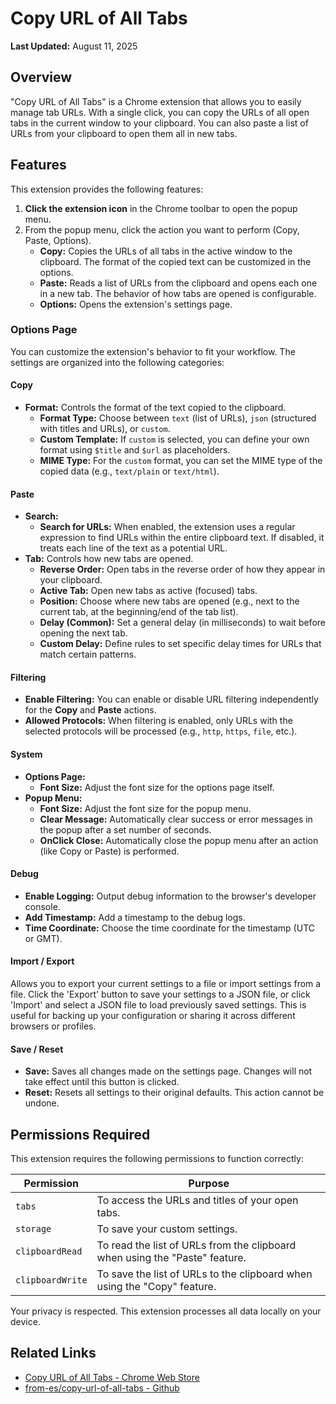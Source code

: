 # Copy URL of All Tabs

**Last Updated:** August 11, 2025

## Overview

"Copy URL of All Tabs" is a Chrome extension that allows you to easily manage tab URLs. With a single click, you can copy the URLs of all open tabs in the current window to your clipboard. You can also paste a list of URLs from your clipboard to open them all in new tabs.

## Features

This extension provides the following features:

1.  **Click the extension icon** in the Chrome toolbar to open the popup menu.
2.  From the popup menu, click the action you want to perform (Copy, Paste, Options).
    *   **Copy:** Copies the URLs of all tabs in the active window to the clipboard. The format of the copied text can be customized in the options.
    *   **Paste:** Reads a list of URLs from the clipboard and opens each one in a new tab. The behavior of how tabs are opened is configurable.
    *   **Options:** Opens the extension's settings page.

### Options Page

You can customize the extension's behavior to fit your workflow. The settings are organized into the following categories:

#### Copy

*   **Format:** Controls the format of the text copied to the clipboard.
    *   **Format Type:** Choose between `text` (list of URLs), `json` (structured with titles and URLs), or `custom`.
    *   **Custom Template:** If `custom` is selected, you can define your own format using `$title` and `$url` as placeholders.
    *   **MIME Type:** For the `custom` format, you can set the MIME type of the copied data (e.g., `text/plain` or `text/html`).

#### Paste

*   **Search:**
    *   **Search for URLs:** When enabled, the extension uses a regular expression to find URLs within the entire clipboard text. If disabled, it treats each line of the text as a potential URL.
*   **Tab:** Controls how new tabs are opened.
    *   **Reverse Order:** Open tabs in the reverse order of how they appear in your clipboard.
    *   **Active Tab:** Open new tabs as active (focused) tabs.
    *   **Position:** Choose where new tabs are opened (e.g., next to the current tab, at the beginning/end of the tab list).
    *   **Delay (Common):** Set a general delay (in milliseconds) to wait before opening the next tab.
    *   **Custom Delay:** Define rules to set specific delay times for URLs that match certain patterns.

#### Filtering

*   **Enable Filtering:** You can enable or disable URL filtering independently for the **Copy** and **Paste** actions.
*   **Allowed Protocols:** When filtering is enabled, only URLs with the selected protocols will be processed (e.g., `http`, `https`, `file`, etc.).

#### System

*   **Options Page:**
    *   **Font Size:** Adjust the font size for the options page itself.
*   **Popup Menu:**
    *   **Font Size:** Adjust the font size for the popup menu.
    *   **Clear Message:** Automatically clear success or error messages in the popup after a set number of seconds.
    *   **OnClick Close:** Automatically close the popup menu after an action (like Copy or Paste) is performed.

#### Debug

*   **Enable Logging:** Output debug information to the browser's developer console.
*   **Add Timestamp:** Add a timestamp to the debug logs.
*   **Time Coordinate:** Choose the time coordinate for the timestamp (UTC or GMT).

#### Import / Export

Allows you to export your current settings to a file or import settings from a file. Click the 'Export' button to save your settings to a JSON file, or click 'Import' and select a JSON file to load previously saved settings. This is useful for backing up your configuration or sharing it across different browsers or profiles.

#### Save / Reset

*   **Save:** Saves all changes made on the settings page. Changes will not take effect until this button is clicked.
*   **Reset:** Resets all settings to their original defaults. This action cannot be undone.

## Permissions Required

This extension requires the following permissions to function correctly:

| Permission       | Purpose                                                              |
| ---------------- | -------------------------------------------------------------------- |
| `tabs`           | To access the URLs and titles of your open tabs.                     |
| `storage`        | To save your custom settings.                                        |
| `clipboardRead`  | To read the list of URLs from the clipboard when using the "Paste" feature. |
| `clipboardWrite` | To save the list of URLs to the clipboard when using the "Copy" feature.   |

Your privacy is respected. This extension processes all data locally on your device.

## Related Links

- [Copy URL of All Tabs - Chrome Web Store](https://chromewebstore.google.com/detail/copy-url-of-all-tabs/glhbfaabeopieaeoojdlaboihfbdjhbm "Copy URL of All Tabs - Chrome Web Store")
- [from-es/copy-url-of-all-tabs - Github](https://github.com/from-es/copy-url-of-all-tabs "https://github.com/from-es/copy-url-of-all-tabs")
